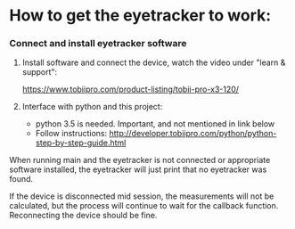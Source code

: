 # How to get the eyetracker to work:

### Connect and install eyetracker software
1. Install software and connect the device, watch the video under "learn & support":

    https://www.tobiipro.com/product-listing/tobii-pro-x3-120/
2. Interface with python and this project:
    * python 3.5 is needed. Important, and not mentioned in link below
    * Follow instructions: http://developer.tobiipro.com/python/python-step-by-step-guide.html

When running main and the eyetracker is not connected or appropriate software installed, the eyetracker will just print
 that no eyetracker was found.
 
 If the device is disconnected mid session, the measurements will not be calculated, but the process will continue to
 wait for the callback function. Reconnecting the device should be fine.